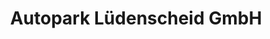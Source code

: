 ---
title: "Autopark Lüdenscheid GmbH"
url: /luedenscheid/autopark-luedenscheid-gmbh/
shop: Autohaus
---